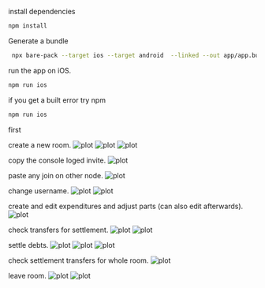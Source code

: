 install dependencies

```sh
npm install
```

Generate a bundle

```sh
 npx bare-pack --target ios --target android  --linked --out app/app.bundle.mjs backend/backend.mjs
```

run the app on iOS.

```sh
npm run ios
```

if you get a built error try npm

```sh
npm run ios
```

first

create a new room.
![plot](./blob/images/start_page.png)
![plot](./blob/images/create_room.png)
![plot](./blob/images/create_room_modal.png)

copy the console loged invite.
![plot](./blob/images/copy_invite.png)

paste any join on other node.
![plot](./blob/images/join_room.png)

change username.
![plot](./blob/images/change_username.png)
![plot](./blob/images/change_username_modal.png)

create and edit expenditures and adjust parts (can also edit afterwards).
![plot](./blob/images/create_expenditure.png)

check transfers for settlement.
![plot](./blob/images/show_transactions.png)
![plot](./blob/images/transactions_list.png)

settle debts.
![plot](./blob/images/settle_debt.png)
![plot](./blob/images/settle_debt_modal.png)
![plot](./blob/images/debt_settled.png)

check settlement transfers for whole room.
![plot](./blob/images/show_all.png)

leave room.
![plot](./blob/images/leave_room.png)
![plot](./blob/images/leave_room_modal.png)
